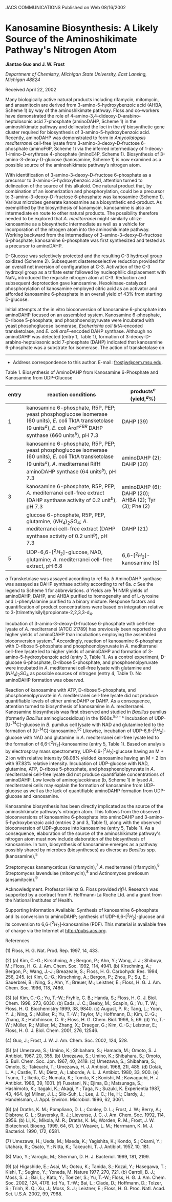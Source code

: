 
JACS
COMMUNICATIONS
Published on Web 08/16/2002

# Kanosamine Biosynthesis: A Likely Source of the Aminoshikimate Pathway's Nitrogen Atom

**Jiantao Guo and J. W. Frost**

*Department of Chemistry, Michigan State University, East Lansing, Michigan 48824*

Received April 22, 2002

Many biologically active natural products including rifamycin, mitomycin, and ansamitocin are derived from 3-amino-5-hydroxybenzoic acid (AHBA, Scheme 1) by way of the aminoshikimate pathway. Floss and co-workers have demonstrated the role of 4-amino-3,4-dideoxy-D-arabino-heptulosonic acid 7-phosphate (aminoDAHP, Scheme 1) in the aminoshikimate pathway and delineated the loci in the *rif* biosynthetic gene cluster required for biosynthesis of 3-amino-5-hydroxybenzoic acid. Recently, aminoDAHP was demonstrated to form in *Amycolatopsis mediterranei* cell-free lysate from 3-amino-3-deoxy-D-fructose 6-phosphate (aminoF6P, Scheme 1) via the inferred intermediacy of 1-deoxy-1-imino-D-erythrose 4-phosphate (iminoE4P, Scheme 1). Biosynthesis of 3-amino-3-deoxy-D-glucose (kanosamine, Scheme 1) is now examined as a possible source of the aminoshikimate pathway’s nitrogen atom.

With identification of 3-amino-3-deoxy-D-fructose 6-phosphate as a precursor to 3-amino-5-hydroxybenzoic acid, attention turned to delineation of the source of this alkaloid. One natural product that, by combination of an isomerization and phosphorylation, could be a precursor to 3-amino-3-deoxy-D-fructose 6-phosphate was kanosamine (Scheme 1). Various microbes generate kanosamine as a biosynthetic end-product. As exemplified by the biosynthesis of kanamycin, kanosamine is also an intermediate en route to other natural products. The possibility therefore needed to be explored that *A. mediterranei* might similarly utilize kanosamine as a biosynthetic intermediate as well as a vehicle for incorporation of the nitrogen atom into the aminoshikimate pathway. Working backward from the intermediacy of 3-amino-3-deoxy-D-fructose 6-phosphate, kanosamine 6-phosphate was first synthesized and tested as a precursor to aminoDAHP.

D-Glucose was selectively protected and the resulting C-3 hydroxyl group oxidized (Scheme 2). Subsequent diastereoselective reduction provided for an overall net inversion of configuration at C-3. Activation of the C-3 hydroxyl group as a triflate ester followed by nucleophilic displacement with NaN₃ introduced the requisite nitrogen atom at C-3. Reduction and subsequent deprotection gave kanosamine. Hexokinase-catalyzed phosphorylation of kanosamine employed citric acid as an activator and afforded kanosamine 6-phosphate in an overall yield of 43% from starting D-glucose.

Initial attempts at the in vitro bioconversion of kanosamine 6-phosphate into aminoDAHP focused on an assembled system. Kanosamine 6-phosphate, D-ribose 5-phosphate, and phosphoenolpyruvate were incubated with yeast phosphoglucose isomerase, *Escherichia coli tktA*-encoded transketolase, and *E. coli aroF*-encoded DAHP synthase. Although no aminoDAHP was detected (entry 1, Table 1), formation of 3-deoxy-D-arabino-heptulosonic acid 7-phosphate (DAHP) indicated that kanosamine 6-phosphate was a substrate for isomerase. The action of transketolase on

---

* Address correspondence to this author. E-mail: frostjw@cem.msu.edu.

Table 1. Biosynthesis of AminoDAHP from Kanosamine 6-Phosphate and Kanosamine from UDP-Glucose

| entry | reaction conditions                                                                                          | products$^{c}$ (yield,$^{d}$%) |
|-------|----------------------------------------------------------------------------------------------------------------|--------------------------------|
| 1     | kanosamine 6-phosphate, R5P, PEP; yeast phosphoglucose isomerase (60 units), $E$. coli TktA transketolase (9 units$^{a}$), $E$. coli AroF$^{FBR}$ DAHP synthase (660 units$^{b}$), pH 7.3 | DAHP (39)                     |
| 2     | kanosamine 6-phosphate, R5P, PEP; yeast phosphoglucose isomerase (60 units), $E$. coli TktA transketolase (9 units$^{a}$), $A$. mediterranei RifH aminoDAHP synthase (64 units$^{b}$), pH 7.3 | aminoDAHP (2); DAHP (30)       |
| 3     | kanosamine 6-phosphate, R5P, PEP; $A$. mediterranei cell-free extract (DAHP synthase activity of 0.2 unit$^{b}$), pH 7.3 | aminoDAHP (6); DAHP (20); AHBA (2); Tyr (3); Phe (2) |
| 4     | glucose 6-phosphate, R5P, PEP, glutamine, $(NH_{4})_{2}SO_{4}$; $A$. mediterranei cell-free extract (DAHP synthase activity of 0.2 unit$^{b}$), pH 7.3 | DAHP (21)                     |
| 5     | UDP-6,6-$[^{2}H_{2}]$-glucose, NAD, glutamine; $A$. mediterranei cell-free extract, pH 6.8 | 6,6-$[^{2}H_{2}]$-kanosamine (5) |

$a$ Transketolase was assayed according to ref 6a. $b$ AminoDAHP synthase was assayed as DAHP synthase activity according to ref 6a. $c$ See the legend to Scheme 1 for abbreviations. $d$ Yields are $^{1}$H NMR yields of aminoDAHP, DAHP, and AHBA purified to homogeneity and of L-tyrosine and L-phenylalanine purified to a binary mixture. Response factors and quantification of product concentrations were based on integration relative to 3-(trimethylsilyl)propionate-2,2,3,3-d$_{4}$.

Incubation of 3-amino-3-deoxy-D-fructose 6-phosphate with cell-free lysate of $A$. mediterranei (ATCC 21789) has previously been reported to give higher yields of aminoDAHP than incubations employing the assembled bioconversion system.$^{4}$ Accordingly, reaction of kanosamine 6-phosphate with D-ribose 5-phosphate and phosphoenolpyruvate in $A$. mediterranei cell-free lysate led to higher yields of aminoDAHP and formation of 3-amino-5-hydroxybenzoic acid (entry 3, Table 1). As a control experiment, D-glucose 6-phosphate, D-ribose 5-phosphate, and phosphoenolpyruvate were incubated in $A$. mediterranei cell-free lysate with glutamine and $(NH_{4})_{2}SO_{4}$ as possible sources of nitrogen (entry 4, Table 1). No aminoDAHP formation was observed.

Reaction of kanosamine with ATP, D-ribose 5-phosphate, and phosphoenolpyruvate in $A$. mediterranei cell-free lysate did not produce quantifiable levels of either aminoDAHP or DAHP. As a consequence, attention turned to biosynthesis of kanosamine in $A$. mediterranei. Kanosamine biosynthesis was first observed and studied in $Bacillus$ pumilus (formerly $Bacillus$ aminoglucosidicus) in the 1960s.$^{5a-c}$ Incubation of UDP-[U-$^{14}$C]-glucose in $B$. pumilus cell lysate with NAD and glutamine led to the formation of [U-$^{14}$C]-kanosamine.$^{5c}$ Likewise, incubation of UDP-6,6-$[^{2}H_{2}]$-glucose with NAD and glutamine in $A$. mediterranei cell-free lysate led to the formation of 6,6-$[^{2}H_{2}]$-kanosamine (entry 5, Table 1). Based on analysis by electrospray mass spectrometry, UDP-6,6-$[^{2}H_{2}]$-glucose having an M + 2 ion with relative intensity 98.08% yielded kanosamine having an M + 2 ion with 97.83% relative intensity. Incubation of UDP-glucose with NAD, glutamine, ATP, D-ribose 5-phosphate, and phosphoenolpyruvate in $A$. mediterranei cell-free lysate did not produce quantifiable concentrations of aminoDAHP. Low levels of aminoglucokinase (b, Scheme 1) in lysed $A$. mediterranei cells may explain the formation of kanosamine from UDP-glucose as well as the lack of quantifiable aminoDAHP formation from UDP-glucose and kanosamine.

Kanosamine biosynthesis has been directly implicated as the source of the aminoshikimate pathway's nitrogen atom. This follows from the observed bioconversions of kanosamine 6-phosphate into aminoDAHP and 3-amino-5-hydroxybenzoic acid (entries 2 and 3, Table 1), along with the observed bioconversion of UDP-glucose into kanosamine (entry 5, Table 1). As a consequence, elaboration of the source of the aminoshikimate pathway's nitrogen atom must now include elaboration of the biosynthesis of kanosamine. In turn, biosynthesis of kanosamine emerges as a pathway possibly shared by microbes (biosyntheses) as diverse as $Bacillus$ spp. (kanosamine),$^{5}$

Streptomyces kanamyceticus (kanamycin),$^{7}$ $A$. mediterranei (rifamycin),$^{8}$ Streptomyces lavendulae (mitomycin),$^{8}$ and Actinomyces pretiosum (ansamitocin).$^{9}$

Acknowledgment. Professor Heinz G. Floss provided $rifH$. Research was supported by a contract from F. Hoffmann-La Roche Ltd. and a grant from the National Institutes of Health.

Supporting Information Available: Synthesis of kanosamine 6-phosphate and its conversion to aminoDAHP; synthesis of UDP-6,6-$[^{2}H_{2}]$-glucose and its conversion to 6,6-$[^{2}H_{2}]$-kanosamine (PDF). This material is available free of charge via the Internet at http://pubs.acs.org.

References

(1) Floss, H. G. Nat. Prod. Rep. 1997, 14, 433.

(2) (a) Kim, C.-G.; Kirschning, A.; Bergon, P.; Ahn, Y.; Wang, J. J.; Shibuya, M.; Floss, H. G. J. Am. Chem. Soc. 1992, 114, 4941. (b) Kirschning, A.; Bergon, P.; Wang, J.-J.; Breazeale, S.; Floss, H. G. Carbohydr. Res. 1994, 256, 245. (c) Kim, C.-G.; Kirschning, A.; Bergon, P.; Zhou, P.; Su, E.; Sauerbrei, B.; Ning, S.; Ahn, Y.; Breuer, M.; Leistner, E.; Floss, H. G. J. Am. Chem. Soc. 1996, 118, 7486.

(3) (a) Kim, C.-G.; Yu, T.-W.; Fryhle, C. B.; Handa, S.; Floss, H. G. J. Biol. Chem. 1998, 273, 6030. (b) Eads, J. C.; Beeby, M.; Scapin, G.; Yu, T. W.; Floss, H. G. Biochemistry 1999, 38, 9840. (c) August, P. R.; Tang, L.; Yoon, Y. J.; Ning, S.; Müller, R.; Yu, T.-W.; Taylor, M.; Hoffmann, D.; Kim, C.-G.; Zhang, X.; Hutchinson, C. R.; Floss, H. G. Chem. Biol. 1998, 5, 69. (d) Yu, T.-W.; Müller, R.; Müller, M.; Zhang, X.; Draeger, G.; Kim, C.-G.; Leistner, E.; Floss, H. G. J. Biol. Chem. 2001, 276, 12546.

(4) Guo, J.; Frost, J. W. J. Am. Chem. Soc. 2002, 124, 528.

(5) (a) Umezawa, S.; Umino, K.; Shibahara, S.; Hamada, M.; Omoto, S. J. Antibiot. 1967, 20, 355. (b) Umezawa, S.; Umino, K.; Shibahara, S.; Omoto, S. Bull. Chem. Soc. Jpn. 1967, 40, 2419. (c) Umezawa, S.; Shibahara, S.; Omoto, S.; Takeuchi, T.; Umezawa, H. J. Antibiot. 1968, 21I, 485. (d) Dolak, L. A.; Castle, T. M.; Dietz, A.; Laborde, A. L. J. Antibiot. 1980, 33, 900. (e) Tsuno, T.; Ikeda, C.; Numata, K.; Tomita, K.; Konishi, M.; Kawaguchi, H. J. Antibiot. 1986, 39, 1001. (f) Fusetani, N.; Ejima, D.; Matsunaga, S.; Hashimoto, K.; Itagaki, K.; Akagi, Y.; Taga, N.; Suzuki, K. Experientia 1987, 43, 464. (g) Milner, J. L.; Silo-Suh, L.; Lee, J. C.; He, H.; Clardy, J.; Handelsman, J. Appl. Environ. Microbiol. 1996, 62, 3061.

(6) (a) Draths, K. M.; Pompliano, D. L.; Conley, D. L.; Frost, J. W.; Berry, A.; Disbrow, G. L.; Staversky, R. J.; Lievense, J. C. J. Am. Chem. Soc. 1992, 114, 3956. (b) Li, K.; Mikola, M. R.; Draths, K. M.; Worden, R. M.; Frost, J. W. Biotechnol. Bioeng. 1999, 64, 61. (c) Weaver, L. M.; Herrmann, K. M. J. Bacteriol. 1990, 172, 6581.

(7) Umezawa, H.; Ueda, M.; Maeda, K.; Yagishita, K.; Kondo, S.; Okami, Y.; Utahara, R.; Osato, Y.; Nitta, K.; Takeuchi, T. J. Antibiot. 1957, 10, 181.

(8) Mao, Y.; Varoglu, M.; Sherman, D. H. J. Bacteriol. 1999, 181, 2199.

(9) (a) Higashide, E.; Asai, M.; Ootsu, K.; Tanida, S.; Kozai, Y.; Hasegawa, T.; Kishi, T.; Sugino, Y.; Yoneda, M. Nature 1977, 270, 721. (b) Carroll, B. J.; Moss, S. J.; Bai, L.; Kato, Y.; Toelzer, S.; Yu, T.-W.; Floss, H. G. J. Am. Chem. Soc. 2002, 124, 4176. (c) Yu, T.-W.; Bai, L.; Clade, D.; Hoffmann, D.; Tolzer, S.; Trinh, K. Q.; Xu, J.; Moss, S. J.; Leistner, E.; Floss, H. G. Proc. Natl. Acad. Sci. U.S.A. 2002, 99, 7968.
